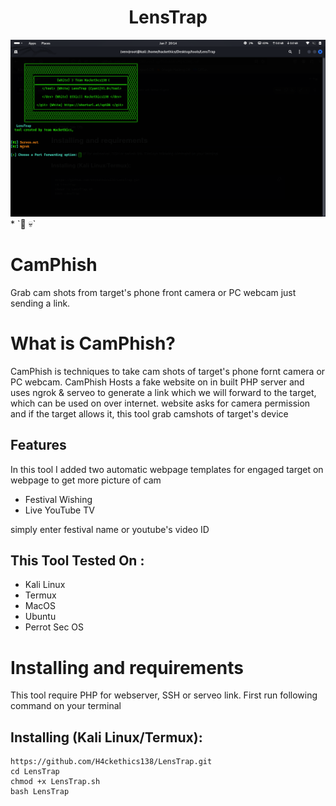 <h1 align="center">LensTrap<br>
</h1>
<img src="https://github.com/H4ckethics138/LensTrap/blob/main/Screenshot%20From%202025-01-07%2020-15-20.png" alt="Paris" class="center">
* `📱 💀`<br />


# CamPhish
Grab cam shots from target's phone front camera or PC webcam just sending a link.


# What is CamPhish?
<p>CamPhish is techniques to take cam shots of target's phone fornt camera or PC webcam. CamPhish Hosts a fake website on in built PHP server and uses ngrok & serveo to generate a link which we will forward to the target, which can be used on over internet. website asks for camera permission and if the target allows it, this tool grab camshots of target's device</p>

## Features
<p>In this tool I added two automatic webpage templates for engaged target on webpage to get more picture of cam</p>
<ul>
  <li>Festival Wishing</li>
  <li>Live YouTube TV</li>
</ul>
<p>simply enter festival name or youtube's video ID</p>

## This Tool Tested On :
<ul>
  <li>Kali Linux</li>
  <li>Termux</li>
  <li>MacOS</li>
  <li>Ubuntu</li>
  <li>Perrot Sec OS</li>
</ul>

# Installing and requirements
<p>This tool require PHP for webserver, SSH or serveo link. First run following command on your terminal</p>



## Installing (Kali Linux/Termux):

```
https://github.com/H4ckethics138/LensTrap.git
cd LensTrap
chmod +x LensTrap.sh
bash LensTrap
```



















